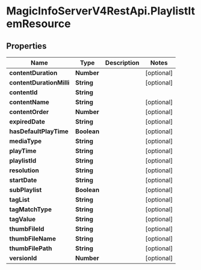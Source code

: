 # MagicInfoServerV4RestApi.PlaylistItemResource

## Properties
Name | Type | Description | Notes
------------ | ------------- | ------------- | -------------
**contentDuration** | **Number** |  | [optional] 
**contentDurationMilli** | **String** |  | [optional] 
**contentId** | **String** |  | 
**contentName** | **String** |  | [optional] 
**contentOrder** | **Number** |  | [optional] 
**expiredDate** | **String** |  | [optional] 
**hasDefaultPlayTime** | **Boolean** |  | [optional] 
**mediaType** | **String** |  | [optional] 
**playTime** | **String** |  | [optional] 
**playlistId** | **String** |  | [optional] 
**resolution** | **String** |  | [optional] 
**startDate** | **String** |  | [optional] 
**subPlaylist** | **Boolean** |  | [optional] 
**tagList** | **String** |  | [optional] 
**tagMatchType** | **String** |  | [optional] 
**tagValue** | **String** |  | [optional] 
**thumbFileId** | **String** |  | [optional] 
**thumbFileName** | **String** |  | [optional] 
**thumbFilePath** | **String** |  | [optional] 
**versionId** | **Number** |  | [optional] 



